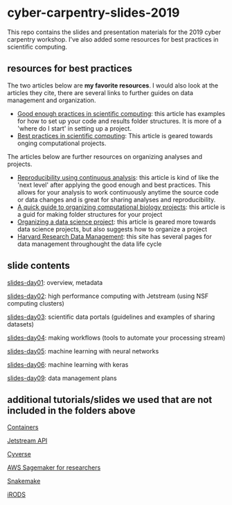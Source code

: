 # cyber-carpentry-slides-2019
This repo contains the slides and presentation materials for the 2019 cyber carpentry workshop. I've also added some resources for best practices in scientific computing.

## resources for best practices

The two articles below are **my favorite resources**. I would also look at the articles they cite, there are several links to further guides on data management and organization.

- [Good enough practices in scientific computing](https://journals.plos.org/ploscompbiol/article?id=10.1371/journal.pcbi.1005510): this article has examples for how to set up your code and results folder structures. It is more of a 'where do I start' in setting up a project.
- [Best practices in scientific computing](https://journals.plos.org/plosbiology/article?id=10.1371/journal.pbio.1001745): This article is geared towards onging computational projects. 
  
The articles below are further resources on organizing analyses and projects. 
  
- [Reproducibility using continuous analysis](https://www.nature.com/articles/nbt.3780): this article is kind of like the 'next level' after applying the good enough and best practices. This allows for your analysis to work continuously anytime the source code or data changes and is great for sharing analyses and reproducibility.
- [A quick guide to organizing computational biology projects](https://journals.plos.org/ploscompbiol/article?id=10.1371/journal.pcbi.1000424): this article is a guid for making folder structures for your project
- [Organizing a data science project](https://drivendata.github.io/cookiecutter-data-sciencee): this article is geared more towards data science projects, but also suggests how to organize a project
- [Harvard Research Data Management](https://researchdatamanagement.harvard.edu/best-practices-organizing-documenting-research-data): this site has several pages for data management throughought the data life cycle 

## slide contents

[slides-day01](slides-day01): overview, metadata

[slides-day02](slides-day02): high performance computing with Jetstream (using NSF computing clusters)

[slides-day03](slides-day03): scientific data portals (guidelines and examples of sharing datasets)

[slides-day04](slides-day04): making workflows (tools to automate your processing stream)

[slides-day05](slides-day05): machine learning with neural networks 

[slides-day06](slides-day06): machine learning with keras 

[slides-day09](slides-day09): data management plans

## additional tutorials/slides we used that are not included in the folders above
[Containers](https://github.com/sanjanasudarshan/container_camp_workshop_2019)

[Jetstream API](https://github.com/sanjanasudarshan/JetstreamAPITutorial_PEARC19)

[Cyverse](https://arizona.app.box.com/s/p7k0p8xs7xkaoehsf9mmbd91uiddk9an)

[AWS Sagemaker for researchers](https://github.com/brianjbeach/sagemaker4research-workshop)

[Snakemake](https://github.com/sateeshperi/snakemake2019/blob/master/smake_cloud_tutorial.md)

[iRODS](http://slides.com/irods)
